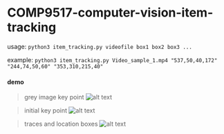 # COMP9517-computer-vision-item-tracking

usage: `python3 item_tracking.py videofile box1 box2 box3 ...`

example: `python3 item_tracking.py Video_sample_1.mp4 "537,50,40,172" "244,74,50,60" "353,310,215,40"`

#### demo
>grey image key point
![alt text](https://github.com/mokomokoo/COMP9517-computer-vision-item-tracking/blob/master/Screenshot%20from%202019-10-28%2020-50-11.png)

>initial key point
![alt text](https://github.com/mokomokoo/COMP9517-computer-vision-item-tracking/blob/master/Screenshot%20from%202019-10-28%2020-50-29.png)

>traces and location boxes
![alt text](https://github.com/mokomokoo/COMP9517-computer-vision-item-tracking/blob/master/Screenshot%20from%202019-10-28%2020-49-43.png)


